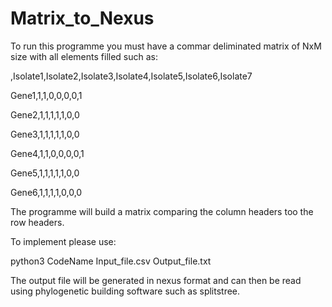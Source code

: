 # Matrix_to_Nexus


To run this programme you must have a commar deliminated matrix of NxM size with all elements filled such as:

,Isolate1,Isolate2,Isolate3,Isolate4,Isolate5,Isolate6,Isolate7

Gene1,1,1,0,0,0,0,1

Gene2,1,1,1,1,1,0,0

Gene3,1,1,1,1,1,0,0

Gene4,1,1,0,0,0,0,1

Gene5,1,1,1,1,1,0,0

Gene6,1,1,1,1,0,0,0

The programme will build a matrix comparing the column headers too the row headers.

To implement please use:

python3 CodeName Input_file.csv Output_file.txt

The output file will be generated in nexus format and can then be read using phylogenetic building software such as splitstree.
